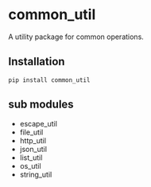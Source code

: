 # common_util

A utility package for common operations.

## Installation
```
pip install common_util
```

## sub modules

- escape_util
- file_util
- http_util
- json_util
- list_util
- os_util
- string_util


